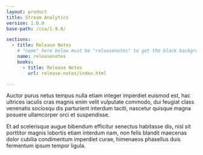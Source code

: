 ```yaml
---
layout: product
title: Stream Analytics
version: 1.0.0
base-path: /csa/1.0.0/

sections:
  - title: Release Notes
    # "name" here below must be "releasenotes" to get the black background
    name: releasenotes
    books:
      - title: Release Notes
        url: release-notes/index.html

---
```


Auctor purus netus tempus nulla etiam integer imperdiet euismod est,
hac ultrices iaculis cras magnis enim velit vulputate commodo, dui
feugiat class venenatis sociosqu dis parturient interdum taciti,
nascetur quisque magna posuere ullamcorper orci et suspendisse.

Et ad
scelerisque augue bibendum efficitur senectus habitasse dis, nisl sit
porttitor magnis lobortis etiam interdum nam, non felis blandit maecenas
dolor cubilia condimentum imperdiet curae, himenaeos phasellus duis
fermentum ipsum tempor ligula.